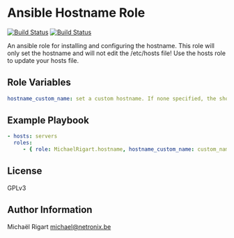 Ansible Hostname Role
=====================
[![Build Status](https://semaphoreci.com/api/v1/projects/d1501af8-412e-458c-b9d2-9e13a037a548/459451/badge.svg)](https://semaphoreci.com/michaelrigart/ansible-role-hostname) [![Build Status](https://travis-ci.org/michaelrigart/ansible-role-hostname.svg?branch=master)](https://travis-ci.org/michaelrigart/ansible-role-hostname)

An ansible role for installing and configuring the hostname.
This role will only set the hostname and will not edit the /etc/hosts file! Use the hosts role to update your hosts file.

Role Variables
--------------

```yaml
hostname_custom_name: set a custom hostname. If none specified, the short inventory hostname will be used as default.
```

Example Playbook
-------------------------

```yaml
- hosts: servers
  roles:
     - { role: MichaelRigart.hostname, hostname_custom_name: custom_name, sudo: Yes }
```

License
-------

GPLv3

Author Information
------------------

Michaël Rigart <michael@netronix.be>